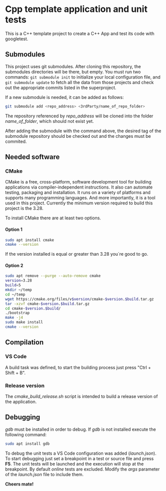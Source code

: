 # Cpp template application and unit tests

This is a C++ template project to create a C++ App and test its code with googletest.

## Submodules

This project uses git submodules.
After cloning this repository, the submodules directories will be there, but empty. You must run two commands: `git submodule init` to initialize your local configuration file, and `git submodule update` to fetch all the data from those projects and check out the appropriate commits listed in the superproject.

If a new submodule is needed, it can be added as follows:

```sh
git submodule add <repo_address> <3rdParty/name_of_repo_folder>
```

The repository referenced by *repo_address* will be cloned into the folder *name_of_folder*, which should not exist yet.

After adding the submodule with the command above, the desired tag of the submodule repository should be checked out and the changes must be commited.

## Needed software

### CMake

CMake is a free, cross-platform, software development tool for building applications via compiler-independent instructions. It also can automate testing, packaging and installation. It runs on a variety of platforms and supports many programming languages. And more importantly, it is a tool used in this project. Currently the minimum version required to build this project is the 3.28.

To install CMake there are at least two options.

#### Option 1

```sh
sudo apt install cmake
cmake --version
```

If the version installed is equal or greater than 3.28 you´re good to go.

#### Option 2

```sh
sudo apt remove --purge --auto-remove cmake
version=3.28
build=5
mkdir ~/temp
cd ~/temp
wget https://cmake.org/files/v$version/cmake-$version.$build.tar.gz
tar -xzvf cmake-$version.$build.tar.gz
cd cmake-$version.$build/
./bootstrap
make -j4
sudo make install
cmake --version
```

## Compilation

### VS Code

A build task was defined, to start the building process just press "Ctrl + Shift + B".

### Release version

The *cmake_build_release.sh* script is intended to build a release version of the application.

## Debugging

*gdb* must be installed in order to debug. If *gdb* is not installed execute the following command:

```sh
sudo apt install gdb
```

To debug the unit tests a VS Code configuration was added (*launch.json*). To start debugging just set a breakpoint in a test or source file and press **F5**. The unit tests will be launched and the execution will stop at the breakpoint. By default *online* tests are excluded. Modify the *args* parameter of the *launch.json* file to include them.

**Cheers mate!**
